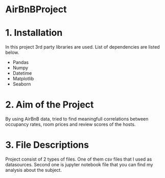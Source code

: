 # AirBnBProject


# 1. Installation

  In this project 3rd party libraries are used. List of dependencies are listed below.
  - Pandas
  - Numpy
  - Datetime
  - Matplotlib
  - Seaborn
  
# 2. Aim of the Project

By using AirBnB data, tried to find meaningfull correlations between occupancy rates, room prices and review scores of the hosts.

# 3. File Descriptions

Project consist of 2 types of files. One of them csv files that I used as datasources. Second one is jupyter notebook file that you can find my analysis about the subject.
